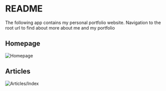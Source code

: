 # README
The following app contains my personal portfolio website. Navigation to the root url to find about more about me and my portfolio
## Homepage
![Homepage](https://dl.dropbox.com/s/bmbj044e8tuawkp/home-page.png?dl=0)
## Articles
![Articles/Index](https://dl.dropbox.com/s/gd3mt5177bhpard/articles-page.png?dl=0)